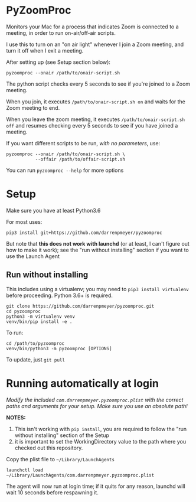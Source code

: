 # PyZoomProc

Monitors your Mac for a process that indicates Zoom is connected to a meeting,
in order to run on-air/off-air scripts.

I use this to turn on an "on air light" whenever I join a Zoom meeting, and 
turn it off when I exit a meeting.

After setting up (see Setup section below):

```
pyzoomproc --onair /path/to/onair-script.sh
```

The python script checks every 5 seconds to see if you're joined to a Zoom
meeting.

When you join, it executes `/path/to/onair-script.sh on` and waits for the
Zoom meeting to end.

When you leave the zoom meeting, it executes `/path/to/onair-script.sh off`
and resumes checking every 5 seconds to see if you have joined a meeting.

If you want different scripts to be run, *with no parameters*, use:

```
pyzoomproc --onair /path/to/onair-script.sh \
           --offair /path/to/offair-script.sh
```

You can run `pyzoomproc --help` for more options

# Setup

Make sure you have at least Python3.6

For most uses:

```
pip3 install git+https://github.com/darrenpmeyer/pyzoomproc
```

But note that **this does not work with launchd** (or at least, I can't
figure out how to make it work); see the "run without installing" section if
you want to use the Launch Agent

## Run without installing

This includes using a virtualenv; you may need to `pip3 install virtualenv`
before proceeding. Python 3.6+ is required.

```
git clone https://github.com/darrenpmeyer/pyzoomproc.git
cd pyzoomproc
python3 -m virtualenv venv
venv/bin/pip install -e .
```

To run:

```
cd /path/to/pyzoomproc
venv/bin/python3 -m pyzoomproc [OPTIONS]
```

To update, just `git pull`

# Running automatically at login

*Modify the included `com.darrenpmeyer.pyzoomproc.plist` with the correct paths
and arguments for your setup. Make sure you use an absolute path!*

**NOTES:** 

1. This isn't working with `pip install`, you are required to follow the 
   "run without installing" section of the Setup
2. it is important to set the WorkingDirectory value to the path where
   you checked out this repository. 

Copy the plist file to `~/Library/LaunchAgents`

```
launchctl load ~/Library/LaunchAgents/com.darrenpmeyer.pyzoomproc.plist
```

The agent will now run at login time; if it quits for any reason, launchd will
wait 10 seconds before respawning it.